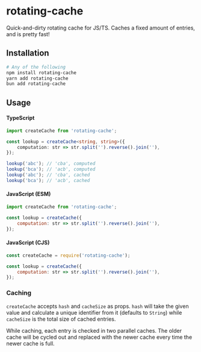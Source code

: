 # rotating-cache

Quick-and-dirty rotating cache for JS/TS. Caches a fixed amount of entries, and is pretty fast!

## Installation

```bash
# Any of the following
npm install rotating-cache
yarn add rotating-cache
bun add rotating-cache
```

## Usage

#### TypeScript

```ts
import createCache from 'rotating-cache';

const lookup = createCache<string, string>({
	computation: str => str.split('').reverse().join(''),
});

lookup('abc'); // 'cba', computed
lookup('bca'); // 'acb', computed
lookup('abc'); // 'cba', cached
lookup('bca'); // 'acb', cached
```

#### JavaScript (ESM)

```js
import createCache from 'rotating-cache';

const lookup = createCache({
	computation: str => str.split('').reverse().join(''),
});
```

#### JavaScript (CJS)

```js
const createCache = require('rotating-cache');

const lookup = createCache({
	computation: str => str.split('').reverse().join(''),
});
```

### Caching

`createCache` accepts `hash` and `cacheSize` as props. `hash` will take the given value and calculate a unique identifier from it (defaults to `String`) while `cacheSize` is the total size of cached entries.

While caching, each entry is checked in two parallel caches. The older cache will be cycled out and replaced with the newer cache every time the newer cache is full.
